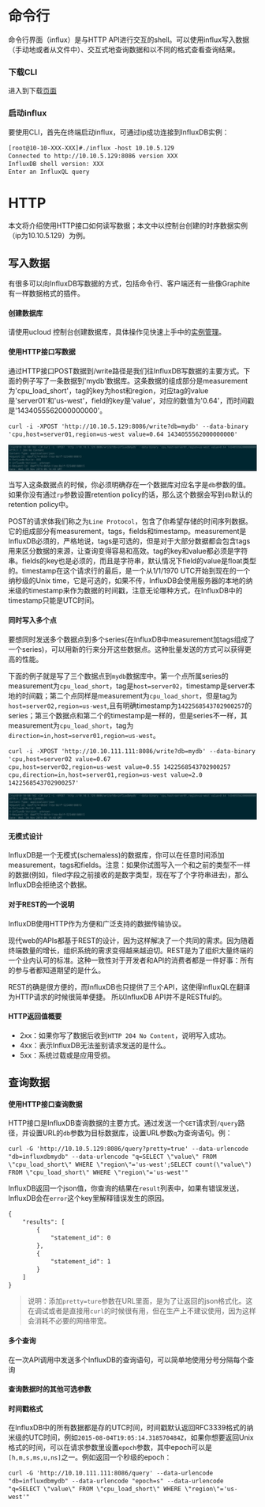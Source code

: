 # 命令行

命令行界面（influx）是与HTTP API进行交互的shell。可以使用influx写入数据（手动地或者从文件中）、交互式地查询数据和以不同的格式查看查询结果。

### 下载CLI

进入到下载[页面](https://portal.influxdata.com/downloads/)

### 启动influx

要使用CLI，首先在终端启动influx，可通过ip成功连接到InfluxDB实例：
```
[root@10-10-XXX-XXX]#./influx -host 10.10.5.129 
Connected to http://10.10.5.129:8086 version XXX
InfluxDB shell version: XXX
Enter an InfluxQL query  
```

# HTTP

本文将介绍使用HTTP接口如何读写数据；本文中以控制台创建的时序数据实例（ip为10.10.5.129）为例。

## 写入数据

有很多可以向InfluxDB写数据的方式，包括命令行、客户端还有一些像Graphite有一样数据格式的插件。

#### 创建数据库

请使用ucloud 控制台创建数据库，具体操作见快速上手中的[实例管理](/quick/instance.md)。

#### 使用HTTP接口写数据

通过HTTP接口POST数据到/write路径是我们往InfluxDB写数据的主要方式。下面的例子写了一条数据到'mydb'数据库。这条数据的组成部分是measurement为'cpu_load_short'，tag的key为host和region，对应tag的value是'server01'和'us-west'，field的key是'value'，对应的数值为'0.64'，而时间戳是'1434055562000000000'。

```
curl -i -XPOST 'http://10.10.5.129:8086/write?db=mydb' --data-binary 'cpu,host=server01,region=us-west value=0.64 1434055562000000000'
```

![image](/images/influxdb0002.png)

当写入这条数据点的时候，你必须明确存在一个数据库对应名字是`db`参数的值。如果你没有通过`rp`参数设置retention policy的话，那么这个数据会写到`db`默认的retention policy中。

POST的请求体我们称之为`Line Protocol`，包含了你希望存储的时间序列数据。它的组成部分有measurement，tags，fields和timestamp。measurement是InfluxDB必须的，严格地说，tags是可选的，但是对于大部分数据都会包含tags用来区分数据的来源，让查询变得容易和高效。tag的key和value都必须是字符串。fields的key也是必须的，而且是字符串，默认情况下field的value是float类型的。timestamp在这个请求行的最后，是一个从1/1/1970 UTC开始到现在的一个纳秒级的Unix time，它是可选的，如果不传，InfluxDB会使用服务器的本地的纳米级的timestamp来作为数据的时间戳，注意无论哪种方式，在InfluxDB中的timestamp只能是UTC时间。

#### 同时写入多个点

要想同时发送多个数据点到多个series(在InfluxDB中measurement加tags组成了一个series)，可以用新的行来分开这些数据点。这种批量发送的方式可以获得更高的性能。

下面的例子就是写了三个数据点到`mydb`数据库中。第一个点所属series的measurement为`cpu_load_short`，tag是`host=server02`，timestamp是server本地的时间戳；第二个点同样是measurement为`cpu_load_short`，但是tag为`host=server02,region=us-west`,且有明确timestamp为`1422568543702900257`的series；第三个数据点和第二个的timestamp是一样的，但是series不一样，其measurement为`cpu_load_short`，tag为`direction=in,host=server01,region=us-west`。

```
curl -i -XPOST 'http://10.10.111.111:8086/write?db=mydb' --data-binary 'cpu,host=server02 value=0.67
cpu,host=server02,region=us-west value=0.55 1422568543702900257
cpu,direction=in,host=server01,region=us-west value=2.0 1422568543702900257'
```

![image](/images/influxdb0002.png)

#### 无模式设计

InfluxDB是一个无模式(schemaless)的数据库，你可以在任意时间添加measurement，tags和fields。注意：如果你试图写入一个和之前的类型不一样的数据(例如，filed字段之前接收的是数字类型，现在写了个字符串进去)，那么InfluxDB会拒绝这个数据。

#### 对于REST的一个说明

InfluxDB使用HTTP作为方便和广泛支持的数据传输协议。

现代web的APIs都基于REST的设计，因为这样解决了一个共同的需求。因为随着终端数量的增长，组织系统的需求变得越来越迫切。REST是为了组织大量终端的一个业内认可的标准。这种一致性对于开发者和API的消费者都是一件好事：所有的参与者都知道期望的是什么。

REST的确是很方便的，而InfluxDB也只提供了三个API，这使得InfluxQL在翻译为HTTP请求的时候很简单便捷。 所以InfluxDB API并不是RESTful的。

#### HTTP返回值概要

- 2xx：如果你写了数据后收到`HTTP 204 No Content`，说明写入成功。
- 4xx：表示InfluxDB无法鉴别请求发送的是什么。
- 5xx：系统过载或是应用受损。



## 查询数据

#### 使用HTTP接口查询数据

HTTP接口是InfluxDB查询数据的主要方式。通过发送一个`GET`请求到`/query`路径，并设置URL的`db`参数为目标数据库，设置URL参数`q`为查询语句。例：

```
curl -G 'http://10.10.5.129:8086/query?pretty=true' --data-urlencode "db=influxdbmydb" --data-urlencode "q=SELECT \"value\" FROM \"cpu_load_short\" WHERE \"region\"='us-west';SELECT count(\"value\") FROM \"cpu_load_short\" WHERE \"region\"='us-west'"
```

InfluxDB返回一个json值，你查询的结果在`result`列表中，如果有错误发送，InfluxDB会在`error`这个key里解释错误发生的原因。

```
{
    "results": [
        {
            "statement_id": 0
        },
        {
            "statement_id": 1
        }
    ]
}
```

> 说明：添加`pretty=ture`参数在URL里面，是为了让返回的json格式化。这在调试或者是直接用`curl`的时候很有用，但在生产上不建议使用，因为这样会消耗不必要的网络带宽。

#### 多个查询

在一次API调用中发送多个InfluxDB的查询语句，可以简单地使用分号分隔每个查询

#### 查询数据时的其他可选参数

#### 时间戳格式

在InfluxDB中的所有数据都是存的UTC时间，时间戳默认返回RFC3339格式的纳米级的UTC时间，例如`2015-08-04T19:05:14.318570484Z`，如果你想要返回Unix格式的时间，可以在请求参数里设置`epoch`参数，其中epoch可以是`[h,m,s,ms,u,ns]`之一。例如返回一个秒级的epoch：

```
curl -G 'http://10.10.111.111:8086/query' --data-urlencode "db=influxdbmydb" --data-urlencode "epoch=s" --data-urlencode "q=SELECT \"value\" FROM \"cpu_load_short\" WHERE \"region\"='us-west'"
```

